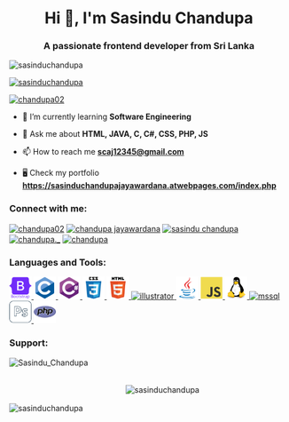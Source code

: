 <h1 align="center">Hi 👋, I'm Sasindu Chandupa</h1>
<h3 align="center">A passionate frontend developer from Sri Lanka</h3>

<p align="left"> <img src="https://komarev.com/ghpvc/?username=sasinduchandupa&label=Profile%20views&color=0e75b6&style=flat" alt="sasinduchandupa" /> </p>

<p align="left"> <a href="https://github.com/ryo-ma/github-profile-trophy"><img src="https://github-profile-trophy.vercel.app/?username=sasinduchandupa" alt="sasinduchandupa" /></a> </p>

<p align="left"> <a href="https://twitter.com/chandupa02" target="blank"><img src="https://img.shields.io/twitter/follow/chandupa02?logo=twitter&style=for-the-badge" alt="chandupa02" /></a> </p>

- 🌱 I’m currently learning **Software Engineering**

- 💬 Ask me about **HTML, JAVA, C, C#, CSS, PHP, JS**

- 📫 How to reach me **scaj12345@gmail.com**
  
- 🖥️ Check my portfolio **https://sasinduchandupajayawardana.atwebpages.com/index.php**

<h3 align="left">Connect with me:</h3>
<p align="left">
<a href="https://twitter.com/chandupa02" target="blank"><img align="center" src="https://raw.githubusercontent.com/rahuldkjain/github-profile-readme-generator/master/src/images/icons/Social/twitter.svg" alt="chandupa02" height="30" width="40" /></a>
<a href="https://linkedin.com/in/chandupa jayawardana" target="blank"><img align="center" src="https://raw.githubusercontent.com/rahuldkjain/github-profile-readme-generator/master/src/images/icons/Social/linked-in-alt.svg" alt="chandupa jayawardana" height="30" width="40" /></a>
<a href="https://fb.com/sasindu chandupa" target="blank"><img align="center" src="https://raw.githubusercontent.com/rahuldkjain/github-profile-readme-generator/master/src/images/icons/Social/facebook.svg" alt="sasindu chandupa" height="30" width="40" /></a>
<a href="https://instagram.com/chandupa._" target="blank"><img align="center" src="https://raw.githubusercontent.com/rahuldkjain/github-profile-readme-generator/master/src/images/icons/Social/instagram.svg" alt="chandupa._" height="30" width="40" /></a>
<a href="https://auth.geeksforgeeks.org/user/chandupa" target="blank"><img align="center" src="https://raw.githubusercontent.com/rahuldkjain/github-profile-readme-generator/master/src/images/icons/Social/geeks-for-geeks.svg" alt="chandupa" height="30" width="40" /></a>
</p>

<h3 align="left">Languages and Tools:</h3>
<p align="left"> <a href="https://getbootstrap.com" target="_blank" rel="noreferrer"> <img src="https://raw.githubusercontent.com/devicons/devicon/master/icons/bootstrap/bootstrap-plain-wordmark.svg" alt="bootstrap" width="40" height="40"/> </a> <a href="https://www.cprogramming.com/" target="_blank" rel="noreferrer"> <img src="https://raw.githubusercontent.com/devicons/devicon/master/icons/c/c-original.svg" alt="c" width="40" height="40"/> </a> <a href="https://www.w3schools.com/cs/" target="_blank" rel="noreferrer"> <img src="https://raw.githubusercontent.com/devicons/devicon/master/icons/csharp/csharp-original.svg" alt="csharp" width="40" height="40"/> </a> <a href="https://www.w3schools.com/css/" target="_blank" rel="noreferrer"> <img src="https://raw.githubusercontent.com/devicons/devicon/master/icons/css3/css3-original-wordmark.svg" alt="css3" width="40" height="40"/> </a> <a href="https://www.w3.org/html/" target="_blank" rel="noreferrer"> <img src="https://raw.githubusercontent.com/devicons/devicon/master/icons/html5/html5-original-wordmark.svg" alt="html5" width="40" height="40"/> </a> <a href="https://www.adobe.com/in/products/illustrator.html" target="_blank" rel="noreferrer"> <img src="https://www.vectorlogo.zone/logos/adobe_illustrator/adobe_illustrator-icon.svg" alt="illustrator" width="40" height="40"/> </a> <a href="https://www.java.com" target="_blank" rel="noreferrer"> <img src="https://raw.githubusercontent.com/devicons/devicon/master/icons/java/java-original.svg" alt="java" width="40" height="40"/> </a> <a href="https://developer.mozilla.org/en-US/docs/Web/JavaScript" target="_blank" rel="noreferrer"> <img src="https://raw.githubusercontent.com/devicons/devicon/master/icons/javascript/javascript-original.svg" alt="javascript" width="40" height="40"/> </a> <a href="https://www.linux.org/" target="_blank" rel="noreferrer"> <img src="https://raw.githubusercontent.com/devicons/devicon/master/icons/linux/linux-original.svg" alt="linux" width="40" height="40"/> </a> <a href="https://www.microsoft.com/en-us/sql-server" target="_blank" rel="noreferrer"> <img src="https://www.svgrepo.com/show/303229/microsoft-sql-server-logo.svg" alt="mssql" width="40" height="40"/> </a> <a href="https://www.photoshop.com/en" target="_blank" rel="noreferrer"> <img src="https://raw.githubusercontent.com/devicons/devicon/master/icons/photoshop/photoshop-line.svg" alt="photoshop" width="40" height="40"/> </a> <a href="https://www.php.net" target="_blank" rel="noreferrer"> <img src="https://raw.githubusercontent.com/devicons/devicon/master/icons/php/php-original.svg" alt="php" width="40" height="40"/> </a> </p>

<h3 align="left">Support:</h3>
<p><a href="https://www.buymeacoffee.com/Sasindu_Chandupa"> <img align="left" src="https://cdn.buymeacoffee.com/buttons/v2/default-yellow.png" height="50" width="210" alt="Sasindu_Chandupa" /></a></p><br><br>

<p><img align="center" src="https://github-readme-stats-anuraghazra1.vercel.app/api/top-langs/?username=SasinduChandupa&theme=dark&hide_border=false&no-bg=true&no-frame=true&langs_count=10" alt="sasinduchandupa" /></p>

<p><img align="center" src="https://github-readme-streak-stats.herokuapp.com/?user=sasinduchandupa&" alt="sasinduchandupa" /></p>
